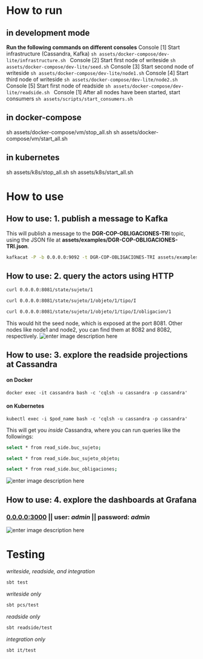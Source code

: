 ﻿
# How to run  
## in development mode  
**Run the following commands on different consoles**
Console [1] Start infrastructure (Cassandra, Kafka)
`sh assets/docker-compose/dev-lite/infrastructure.sh `
Console [2] Start first node of writeside
`sh assets/docker-compose/dev-lite/seed.sh`
Console [3] Start second node of writeside
`sh assets/docker-compose/dev-lite/node1.sh`
Console [4] Start third node of writeside
`sh assets/docker-compose/dev-lite/node2.sh`
Console [5] Start first node of readside
`sh assets/docker-compose/dev-lite/readside.sh `
Console [1] After all nodes have been started, start consumers
`sh assets/scripts/start_consumers.sh `


## in docker-compose
sh assets/docker-compose/vm/stop_all.sh 
sh assets/docker-compose/vm/start_all.sh 

## in kubernetes  
sh assets/k8s/stop_all.sh 
sh assets/k8s/start_all.sh 

# How to use  
## How to use: 1. publish a message to Kafka
This will publish a message to the **DGR-COP-OBLIGACIONES-TRI** topic, using the JSON file at **assets/examples/DGR-COP-OBLIGACIONES-TRI.json**.
```bash
kafkacat -P -b 0.0.0.0:9092 -t DGR-COP-OBLIGACIONES-TRI assets/examples/DGR-COP-OBLIGACIONES-TRI.json 
```
## How to use: 2. query the actors using HTTP
```bash
curl 0.0.0.0:8081/state/sujeto/1
```
```bash
curl 0.0.0.0:8081/state/sujeto/1/objeto/1/tipo/I
```
```bash
curl 0.0.0.0:8081/state/sujeto/1/objeto/1/tipo/I/obligacion/1
```
This would hit the seed node, which is exposed at the port 8081.
Other nodes like node1 and node2, you can find them at 8082 and 8082, respectively.
![enter image description here](https://i.imgur.com/sNi7miF.png)
## How to use: 3. explore the readside projections at Cassandra
#### on Docker
``
docker exec -it cassandra bash -c 'cqlsh -u cassandra -p cassandra'
``
#### on Kubernetes
``
kubectl exec -i $pod_name bash -c 'cqlsh -u cassandra -p cassandra'
``

This will get you _inside_ Cassandra, where you can run queries like the followings:
```bash
select * from read_side.buc_sujeto;
```
```bash
select * from read_side.buc_sujeto_objeto;
```
```bash
select * from read_side.buc_obligaciones;
```
![enter image description here](https://i.imgur.com/jaiksfn.png)
## How to use: 4. explore the dashboards at Grafana
### [0.0.0.0:3000](0.0.0.0:3000)  || user: _admin_ || password: _admin_


![enter image description here](https://i.imgur.com/W4E5dMj.png)


# Testing  
_writeside, readside, and integration_
```bash
sbt test
```

_writeside only_
```bash
sbt pcs/test
```
_readside only_
```bash
sbt readside/test
```
_integration only_
```bash
sbt it/test
```
